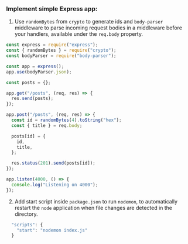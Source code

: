 ### Implement simple Express app:

1. Use `randomBytes` from `crypto` to generate ids and `body-parser` middleware to parse incoming request bodies in a middleware before your handlers, available under the `req.body` property.

```js
const express = require("express");
const { randomBytes } = require("crypto");
const bodyParser = require("body-parser");

const app = express();
app.use(bodyParser.json);

const posts = {};

app.get("/posts", (req, res) => {
  res.send(posts);
});

app.post("/posts", (req, res) => {
  const id = randomBytes(4).toString("hex");
  const { title } = req.body;

  posts[id] = {
    id,
    title,
  };

  res.status(201).send(posts[id]);
});

app.listen(4000, () => {
  console.log("Listening on 4000");
});
```

2. Add start script inside `package.json` to run `nodemon`, to automatically restart the `node` application when file changes are detected in the directory.

```js
  "scripts": {
    "start": "nodemon index.js"
  }
```
